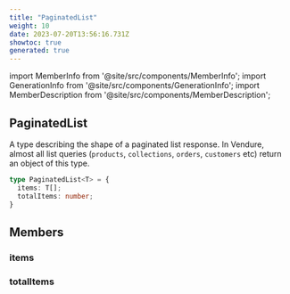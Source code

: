 ```yaml
---
title: "PaginatedList"
weight: 10
date: 2023-07-20T13:56:16.731Z
showtoc: true
generated: true
---
```

<!-- This file was generated from the Vendure source. Do not modify. Instead, re-run the "docs:build" script -->
import MemberInfo from '@site/src/components/MemberInfo';
import GenerationInfo from '@site/src/components/GenerationInfo';
import MemberDescription from '@site/src/components/MemberDescription';


## PaginatedList

<GenerationInfo sourceFile="packages/common/src/shared-types.ts" sourceLine="66" packageName="@vendure/common" />

A type describing the shape of a paginated list response. In Vendure, almost all list queries
(`products`, `collections`, `orders`, `customers` etc) return an object of this type.

```ts title="Signature"
type PaginatedList<T> = {
  items: T[];
  totalItems: number;
}
```
## Members


### items

<MemberInfo kind="property" type="T[]"   />


### totalItems

<MemberInfo kind="property" type="number"   />


